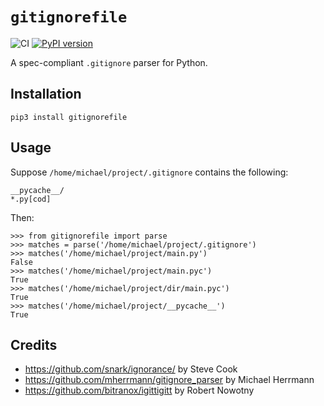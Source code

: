 # `gitignorefile`

![CI](https://github.com/excitoon/gitignorefile/workflows/CI/badge.svg)
[![PyPI version](https://badge.fury.io/py/gitignorefile.svg)](https://badge.fury.io/py/gitignorefile)

A spec-compliant `.gitignore` parser for Python.

## Installation

```
pip3 install gitignorefile
```

## Usage

Suppose `/home/michael/project/.gitignore` contains the following:

```
__pycache__/
*.py[cod]
```

Then:

```
>>> from gitignorefile import parse
>>> matches = parse('/home/michael/project/.gitignore')
>>> matches('/home/michael/project/main.py')
False
>>> matches('/home/michael/project/main.pyc')
True
>>> matches('/home/michael/project/dir/main.pyc')
True
>>> matches('/home/michael/project/__pycache__')
True
```

## Credits

- https://github.com/snark/ignorance/ by Steve Cook
- https://github.com/mherrmann/gitignore_parser by Michael Herrmann
- https://github.com/bitranox/igittigitt by Robert Nowotny
